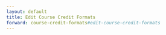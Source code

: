 ```yaml
---
layout: default
title: Edit Course Credit Formats
forward: course-credit-formats#edit-course-credit-formats
---
```

